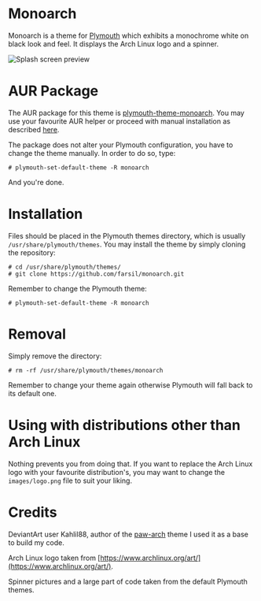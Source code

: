 # Monoarch 
Monoarch is a theme for
[Plymouth](https://www.freedesktop.org/wiki/Software/Plymouth/) which exhibits
a monochrome white on black look and feel. It displays the Arch Linux logo and
a spinner. 

![Splash screen preview](https://farsil.github.io/monoarch/images/monoarch.png)

# AUR Package 
The AUR package for this theme is [plymouth-theme-monoarch](https://aur.archlinux.org/packages/plymouth-theme-monoarch/). You may use your favourite AUR helper or proceed with manual installation as described [here](https://wiki.archlinux.org/index.php/Arch_User_Repository#Installing_packages).

The package does not alter your Plymouth configuration, you have to change the theme manually. In order to do so, type:

    # plymouth-set-default-theme -R monoarch

And you're done.

# Installation
Files should be placed in the Plymouth themes directory,
which is usually `/usr/share/plymouth/themes`. You may install the theme by simply cloning the repository:

    # cd /usr/share/plymouth/themes/ 
    # git clone https://github.com/farsil/monoarch.git 

Remember to change the Plymouth theme:

    # plymouth-set-default-theme -R monoarch

# Removal
Simply remove the directory:

    # rm -rf /usr/share/plymouth/themes/monoarch
    
Remember to change your theme again otherwise Plymouth will fall back to its 
default one.

# Using with distributions other than Arch Linux 
Nothing prevents you from doing that. If you want to replace the Arch Linux
logo with your favourite distribution's, you may want to change the
`images/logo.png` file to suit your liking.

# Credits
DeviantArt user Kahlil88, author of the
[paw-arch](http://kahlil88.deviantart.com/art/Paw-Arch-Plymouth-Theme-208418769)
theme I used it as a base to build my code.
 
Arch Linux logo taken from
[https://www.archlinux.org/art/](https://www.archlinux.org/art/).

Spinner pictures and a large part of code taken from the default Plymouth themes.
